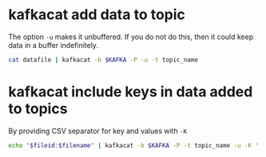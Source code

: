 # kafkacat add data to topic
The option `-u` makes it unbuffered.
If you do not do this, then it could keep data in a buffer indefinitely.
```bash
cat datafile | kafkacat -b $KAFKA -P -u -t topic_name
```

# kafkacat include keys in data added to topics 
By providing CSV separator for key and values with `-K`

```bash
echo "$fileid:$filename" | kafkacat -b $KAFKA -P -t topic_name -u -K ':'
```

